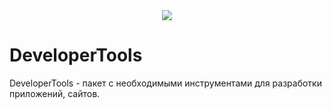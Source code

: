 <center><img style="margin: 0 auto" src="DeveloperTools.ico"></center>

# DeveloperTools
DeveloperTools - пакет с необходимыми инструментами для разработки приложений, сайтов.

